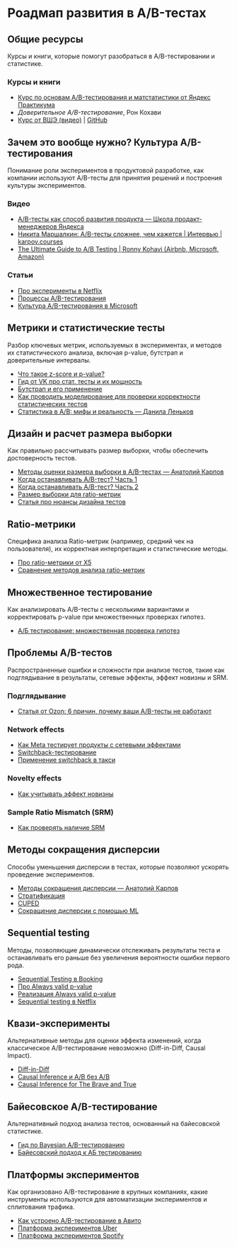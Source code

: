 # Роадмап развития в A/B-тестах

## Общие ресурсы

Курсы и книги, которые помогут разобраться в A/B-тестировании и статистике.

### Курсы и книги
- [Курс по основам A/B-тестирования и матстатистики от Яндекс Практикума](https://practicum.yandex.ru/statistics-basic/)
- *Доверительное A/B-тестирование*, Рон Кохави
- [Курс от ВШЭ (видео)](https://youtube.com/playlist?list=PLEwK9wdS5g0p_ExQfhTrtpP0hYElcGp-r&si=SagA81FP1Tzpj2Ya) | [GitHub](https://github.com/nbagiyan/online-exp-course)

## Зачем это вообще нужно? Культура A/B-тестирования

Понимание роли экспериментов в продуктовой разработке, как компании используют A/B-тесты для принятия решений и построения культуры экспериментов.

### Видео
- [A/B-тесты как способ развития продукта — Школа продакт-менеджеров Яндекса](https://www.youtube.com/live/gMx-juYkNCw?si=Hpbpbjeoehp27wT9)
- [Никита Маршалкин: A/B-тесты сложнее, чем кажется | Интервью | karpov.courses](https://youtu.be/gljfGAkgX_o?si=PeyvXxNsM06ZvDnI)
- [The Ultimate Guide to A/B Testing | Ronny Kohavi (Airbnb, Microsoft, Amazon)](https://youtu.be/hEzpiDuYFoE?si=0VhMKJS5on-pMBOv)

### Статьи
- [Про эксперименты в Netflix](https://netflixtechblog.com/netflix-a-culture-of-learning-394bc7d0f94c)
- [Процессы A/B-тестирования](https://habr.com/ru/companies/ods/articles/716110/)
- [Культура A/B-тестирования в Microsoft](https://www.microsoft.com/en-us/research/group/experimentation-platform-exp/articles/it-takes-a-flywheel-to-fly-kickstarting-and-keeping-the-a-b-testing-momentum/)

## Метрики и статистические тесты

Разбор ключевых метрик, используемых в экспериментах, и методов их статистического анализа, включая p-value, бутстрап и доверительные интервалы.

- [Что такое z-score и p-value?](https://habr.com/ru/articles/653363/)
- [Гид от VK про стат. тесты и их мощность](https://vkteam.medium.com/practitioners-guide-to-statistical-tests-ed2d580ef04f)
- [Бутстрап и его применение](https://habr.com/ru/companies/X5Tech/articles/679842/)
- [Как проводить моделирование для проверки корректности статистических тестов](https://habr.com/ru/companies/X5Tech/articles/706388/)
- [Статистика в A/B: мифы и реальность — Данила Леньков](https://youtu.be/IFAaTKVKH1A?si=PISUlXDNaDu0KvAn)


## Дизайн и расчет размера выборки

Как правильно рассчитывать размер выборки, чтобы обеспечить достоверность тестов. 

- [Методы оценки размера выборки в A/B-тестах — Анатолий Карпов](https://youtu.be/lJY6eMh10iE?si=S1g_uyLp2lDZORx1)
- [Когда останавливать A/B-тест? Часть 1](https://medium.com/statistics-experiments/когда-останавливать-a-b-тест-часть-1-mde-7d39b668b488)
- [Когда останавливать A/B-тест? Часть 2](https://medium.com/statistics-experiments/когда-останавливать-a-b-тест-часть-2-monte-carlo-a342ba5b552c)
- [Размер выборки для ratio-метрик](https://medium.com/expedia-group-tech/how-to-size-for-online-experiments-with-ratio-metrics-3d57362f1967)
- [Статья про нюансы дизайна тестов](https://arxiv.org/pdf/2305.16459)


## Ratio-метрики

Специфика анализа Ratio-метрик (например, средний чек на пользователя), их корректная интерпретация и статистические методы.

- [Про ratio-метрики от X5](https://habr.com/ru/companies/X5Tech/articles/740476/)
- [Сравнение методов анализа ratio-метрик](https://habr.com/ru/companies/kuper/articles/768826/)

## Множественное тестирование 

Как анализировать A/B-тесты с несколькими вариантами и корректировать p-value при множественных проверках гипотез.

- [А/Б тестирование: множественная проверка гипотез](https://habr.com/ru/companies/X5Tech/articles/842426/)


## Проблемы A/B-тестов

Распространенные ошибки и сложности при анализе тестов, такие как подглядывание в результаты, сетевые эффекты, эффект новизны и SRM.

### Подглядывание
- [Статья от Ozon: 6 причин, почему ваши A/B-тесты не работают](https://habr.com/ru/companies/ozontech/articles/712306/)

### Network effects
- [Как Meta тестирует продукты с сетевыми эффектами](https://medium.com/@AnalyticsAtMeta/how-meta-tests-products-with-strong-network-effects-96003a056c2c)
- [Switchback-тестирование](https://medium.com/statistics-experiments/switchback-тестирование-как-бороться-с-социальными-эффектами-в-a-b-тестах-39aab4f87cf7)
- [Применение switchback в такси](https://habr.com/ru/companies/citymobil/articles/560426/)

### Novelty effects
- [Как учитывать эффект новизны](https://www.statsig.com/blog/novelty-effects)

### Sample Ratio Mismatch (SRM)
- [Как проверять наличие SRM](https://koch-kir.medium.com/srm-проверка-сплитование-в-а-в-тестирование-ba02d8640885)

## Методы сокращения дисперсии

Способы уменьшения дисперсии в тестах, которые позволяют ускорять проведение экспериментов.

- [Методы сокращения дисперсии — Анатолий Карпов](https://youtu.be/KvIJ8FCJzr4?si=gxt4uQFrQQPPVhWb)
- [Стратификация](https://habr.com/ru/companies/X5Tech/articles/596279/)
- [CUPED](https://habr.com/ru/companies/X5Tech/articles/780270/)
- [Сокращение дисперсии с помощью ML](https://medium.com/glovo-engineering/variance-reduction-in-experiments-using-covariate-adjustment-techniques-717b1e450185)

## Sequential testing

Методы, позволяющие динамически отслеживать результаты теста и останавливать его раньше без увеличения вероятности ошибки первого рода.

- [Sequential Testing в Booking](https://booking.ai/sequential-testing-at-booking-com-650954a569c7)
- [Про Always valid p-value](https://towardsdatascience.com/wish-tackles-peeking-with-always-valid-p-values-8a0782ac9654)
- [Реализация Always valid p-value](https://rviews.rstudio.com/2019/08/22/calculating-always-valid-p-values-in-r/)
- [Sequential testing в Netflix](https://netflixtechblog.com/sequential-testing-keeps-the-world-streaming-netflix-part-2-counting-processes-da6805341642)

## Квази-эксперименты

Альтернативные методы для оценки эффекта изменений, когда классическое A/B-тестирование невозможно (Diff-in-Diff, Causal Impact).

- [Diff-in-Diff](https://towardsdatascience.com/exploring-causality-in-python-difference-in-differences-90179fe71e62/)
- [Causal Inference и A/B без A/B](https://koch-kir.medium.com/causal-inference-from-observational-data-или-как-провести-а-в-тест-без-а-в-теста-afb84f2579f2)
- [Causal Inference for The Brave and True](https://matheusfacure.github.io/python-causality-handbook/landing-page.html)


## Байесовское A/B-тестирование

Альтернативный подход анализа тестов, основанный на байесовской статистике.

- [Гид по Bayesian A/B-тестированию](https://medium.com/@ibtesamahmex/beginners-guide-to-bayesian-ab-testing-22f40988d5e6)
- [Байесовский подход к АБ тестированию](https://habr.com/ru/companies/glowbyte/articles/732024/)


## Платформы экспериментов

Как организовано A/B-тестирование в крупных компаниях, какие инструменты используются для автоматизации экспериментов и сплитования трафика.

- [Как устроено A/B-тестирование в Авито](https://habr.com/ru/companies/avito/articles/454164/)
- [Платформа экспериментов Uber](https://www.uber.com/blog/supercharging-a-b-testing-at-uber/)
- [Платформа экспериментов Spotify](https://engineering.atspotify.com/2020/11/spotifys-new-experimentation-platform-part-2/)
  
